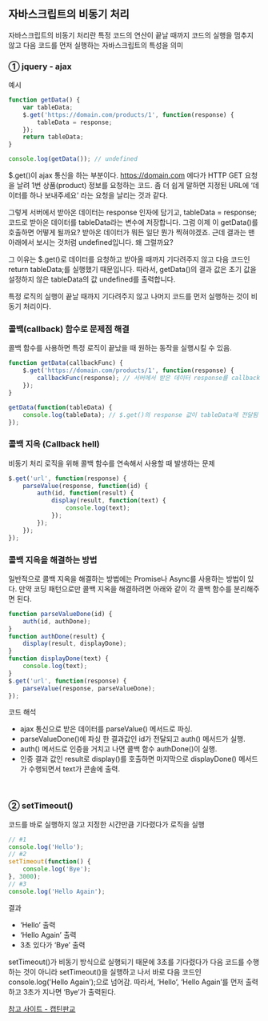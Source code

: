 ## 자바스크립트의 비동기 처리

자바스크립트의 비동기 처리란 특정 코드의 연산이 끝날 때까지 코드의 실행을 멈추지 않고 다음 코드를 먼저 실행하는 자바스크립트의 특성을 의미

### ① jquery - ajax

예시
```js
function getData() {
	var tableData;
	$.get('https://domain.com/products/1', function(response) {
		tableData = response;
	});
	return tableData;
}

console.log(getData()); // undefined
```

$.get()이 ajax 통신을 하는 부분이다. https://domain.com 에다가 HTTP GET 요청을 날려 1번 상품(product) 정보를 요청하는 코드. 좀 더 쉽게 말하면 지정된 URL에 ‘데이터를 하나 보내주세요’ 라는 요청을 날리는 것과 같다.

그렇게 서버에서 받아온 데이터는 response 인자에 담기고, tableData = response; 코드로 받아온 데이터를 tableData라는 변수에 저장합니다. 그럼 이제 이 getData()를 호출하면 어떻게 될까요? 받아온 데이터가 뭐든 일단 뭔가 찍혀야겠죠. 근데 결과는 맨 아래에서 보시는 것처럼 undefined입니다. 왜 그럴까요?

그 이유는 $.get()로 데이터를 요청하고 받아올 때까지 기다려주지 않고 다음 코드인 return tableData;를 실행했기 때문입니다. 따라서, getData()의 결과 값은 초기 값을 설정하지 않은 tableData의 값 undefined를 출력합니다.

특정 로직의 실행이 끝날 때까지 기다려주지 않고 나머지 코드를 먼저 실행하는 것이 비동기 처리이다.

### 콜백(callback) 함수로 문제점 해결

콜백 함수를 사용하면 특정 로직이 끝났을 때 원하는 동작을 실행시킬 수 있음.

```js
function getData(callbackFunc) {
	$.get('https://domain.com/products/1', function(response) {
		callbackFunc(response); // 서버에서 받은 데이터 response를 callbackFunc() 함수에 넘겨줌
	});
}

getData(function(tableData) {
	console.log(tableData); // $.get()의 response 값이 tableData에 전달됨
});
```

### 콜백 지옥 (Callback hell)

비동기 처리 로직을 위해 콜백 함수를 연속해서 사용할 때 발생하는 문제

```js
$.get('url', function(response) {
	parseValue(response, function(id) {
		auth(id, function(result) {
			display(result, function(text) {
				console.log(text);
			});
		});
	});
});
```

### 콜백 지옥을 해결하는 방법

일반적으로 콜백 지옥을 해결하는 방법에는 Promise나 Async를 사용하는 방법이 있다. 만약 코딩 패턴으로만 콜백 지옥을 해결하려면 아래와 같이 각 콜백 함수를 분리해주면 된다.

```js
function parseValueDone(id) {
	auth(id, authDone);
}
function authDone(result) {
	display(result, displayDone);
}
function displayDone(text) {
	console.log(text);
}
$.get('url', function(response) {
	parseValue(response, parseValueDone);
});
```
코드 해석
- ajax 통신으로 받은 데이터를 parseValue() 메서드로 파싱. 
- parseValueDone()에 파싱 한 결과값인 id가 전달되고 auth() 메서드가 실행.
- auth() 메서드로 인증을 거치고 나면 콜백 함수 authDone()이 실행.
- 인증 결과 값인 result로 display()를 호출하면 마지막으로 displayDone() 메서드가 수행되면서 text가 콘솔에 출력.

<br>

### ② setTimeout()

코드를 바로 실행하지 않고 지정한 시간만큼 기다렸다가 로직을 실행

```js
// #1
console.log('Hello');
// #2
setTimeout(function() {
	console.log('Bye');
}, 3000);
// #3
console.log('Hello Again');
```
결과
- ‘Hello’ 출력
- ‘Hello Again’ 출력
- 3초 있다가 ‘Bye’ 출력

setTimeout()가 비동기 방식으로 실행되기 때문에 3초를 기다렸다가 다음 코드를 수행하는 것이 아니라 setTimeout()을 실행하고 나서 바로 다음 코드인 console.log('Hello Again');으로 넘어감. 따라서, ‘Hello’, ‘Hello Again’를 먼저 출력하고 3초가 지나면 ‘Bye’가 출력된다.

[참고 사이트 - 캡틴판교](https://joshua1988.github.io/web-development/javascript/javascript-asynchronous-operation/)